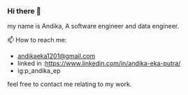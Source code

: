 ### Hi there 👋

my name is Andika, A software engineer and data engineer.

📫 How to reach me: 
  - andikaeka1201@gmail.com 
  - linked in :https://www.linkedin.com/in/andika-eka-putra/
  - ig:p_andika_ep

feel free to contact me relating to my work.


<!--
**andika-eka/andika-eka** is a ✨ _special_ ✨ repository because its `README.md` (this file) appears on your GitHub profile.

Here are some ideas to get you started:

- 🔭 I’m currently working on ...
- 🌱 I’m currently learning ...
- 👯 I’m looking to collaborate on ...
- 🤔 I’m looking for help with ...
- 💬 Ask me about ...
- 📫 How to reach me: ...
- 😄 Pronouns: ...
- ⚡ Fun fact: ...
-->
